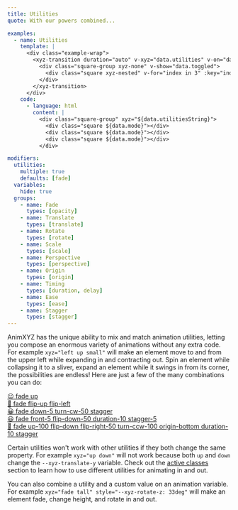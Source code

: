 ```yaml
---
title: Utilities
quote: With our powers combined...

examples:
  - name: Utilities
    template: |
      <div class="example-wrap">
        <xyz-transition duration="auto" v-xyz="data.utilities" v-on="data.listeners">
          <div class="square-group xyz-none" v-show="data.toggled">
            <div class="square xyz-nested" v-for="index in 3" :key="index"></div>
          </div>
        </xyz-transition>
      </div>
    code:
      - language: html
        content: |
          <div class="square-group" xyz="${data.utilitiesString}">
            <div class="square ${data.mode}"></div>
            <div class="square ${data.mode}"></div>
            <div class="square ${data.mode}"></div>
          </div>

modifiers:
  utilities:
    multiple: true
    defaults: [fade]
  variables:
    hide: true
  groups:
    - name: Fade
      types: [opacity]
    - name: Translate
      types: [translate]
    - name: Rotate
      types: [rotate]
    - name: Scale
      types: [scale]
    - name: Perspective
      types: [perspective]
    - name: Origin
      types: [origin]
    - name: Timing
      types: [duration, delay]
    - name: Ease
      types: [ease]
    - name: Stagger
      types: [stagger]
---
```


AnimXYZ has the unique ability to mix and match animation utilities, letting you compose an enormous variety of animations without any extra code. For example `xyz="left up small"` will make an element move to and from the upper left while expanding in and contracting out. Spin an element while collapsing it to a sliver, expand an element while it swings in from its corner, the possibilities are endless! Here are just a few of the many combinations you can do:

[😐 fade up](?tab=examples&utilities=fade;up#utilities)  
[🙂 fade flip-up flip-left](?tab=examples&utilities=fade;flip-up;flip-left#utilities)  
[😀 fade down-5 turn-cw-50 stagger](?tab=examples&utilities=fade;down-5;turn-cw-50;stagger#utilities)  
[😃 fade front-5 flip-down-50 duration-10 stagger-5](?tab=examples&utilities=fade;front-5;flip-down-50;duration-10;stagger-5#utilities)  
[🤪 fade up-100 flip-down flip-right-50 turn-ccw-100 origin-bottom duration-10 stagger](?tab=examples&utilities=fade;up-100;flip-down;flip-right-50;turn-ccw-100;origin-bottom;duration-10;stagger#utilities)  

Certain utilities won't work with other utilities if they both change the same property. For example `xyz="up down"` will not work because both `up` and `down` change the `--xyz-translate-y` variable. Check out the [active classes](#active-classes) section to learn how to use different utilities for animating in and out.

You can also combine a utility and a custom value on an animation variable. For example `xyz="fade tall" style="--xyz-rotate-z: 33deg"` will make an element fade, change height, and rotate in and out.
